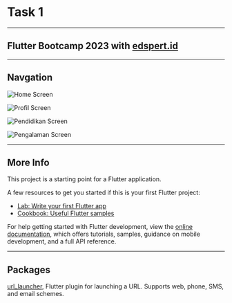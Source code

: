 # Task 1

___
## Flutter Bootcamp 2023 with [edspert.id](http://www.edspert.id/) 

___
## Navgation

![Home Screen](public/home.jpeg)

![Profil Screen](public/profil.jpeg)

![Pendidikan Screen](public/pendidikan.jpeg)

![Pengalaman Screen](public/pengalaman.jpeg)
___
## More Info

This project is a starting point for a Flutter application.

A few resources to get you started if this is your first Flutter project:

- [Lab: Write your first Flutter app](https://docs.flutter.dev/get-started/codelab)
- [Cookbook: Useful Flutter samples](https://docs.flutter.dev/cookbook)

For help getting started with Flutter development, view the
[online documentation](https://docs.flutter.dev/), which offers tutorials,
samples, guidance on mobile development, and a full API reference.

___
## Packages
[url_launcher](https://pub.dev/packages/url_launcher/), Flutter plugin for launching a URL. Supports web, phone, SMS, and email schemes.
